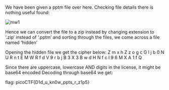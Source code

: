 We have been given a pptm file over here. 
Checking file details there is nothing useful found:

![mw1](https://github.com/poorvi1910/Cryptonite/assets/146640913/f73458d0-44ab-49b8-b54c-c835f48daa9a)


Hence we can convert the file to a zip instead by changing extension to ‘.zip’ instead of ‘.pptm’ and sorting through the files, we come across a file named ‘hidden’

Opening the hidden file we get the cipher below:
Z m x h Z z o g c G l j b 0 N U R n t E M W R f d V 9 r b j B 3 X 3 B w d H N f c l 9 6 M X A 1 f Q

Since there are uppercase, lowercase AND digits in the license, it might be base64 encoded
Decoding through base64 we get:

flag: picoCTF{D1d_u_kn0w_ppts_r_z1p5}
